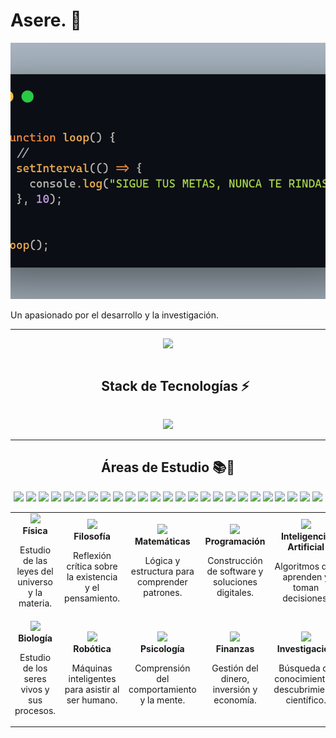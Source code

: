 <h1>Asere. 👋</h1>
<p align="center">
  <img src="https://raw.githubusercontent.com/D-ROdev/D-ROdev/main/assets/fondoX.png" 
       alt="Mi Banner" 
       style="width:100%; height:410px; object-fit:cover;" />
</p>


<p>Un apasionado por el desarrollo y la investigación.</p>
<hr/>

<p align="center">
  <a href="https://github.com/DenverCoder1/readme-typing-svg">
    <img src="https://readme-typing-svg.herokuapp.com?font=Time+New+Roman&color=cyan&size=25&center=true&vCenter=true&width=600&height=100&lines=Desarrollador+Full+Stack,;Desarrollo+en+el+stack+MERN,;Estudiante+Autodidacta">
  </a>
</p>

<div id="user-content-toc">
  <ul align="center">
    <summary><h2 style="display: inline-block">Stack de Tecnologías ⚡</h2></summary>
  </ul>
</div>

<!-- tech stack icons -->
<!-- Stack de Tecnologías -->
<p align="center">
  <a href="https://skillicons.dev">
    <img src="https://skillicons.dev/icons?i=js,ts,py,react,html,tailwind,nodejs,express,pandas,mongodb,mysql,postgres,redis,chartjs,aws,bash,docker,kubernetes,firebase,electron,figma,framer,postman,nextjs,linux&perline=13" />
  </a>
</p>
<hr/>

<h2 align="center">Áreas de Estudio 📚🌌</h2>

<table align="center">
  <tr>
    <td align="center" width="200">
      <img src="https://img.icons8.com/fluency/96/physics.png" width="80"/><br>
      <b>Física</b>
      <p>Estudio de las leyes del universo y la materia.</p>
    </td>
    <td align="center" width="200">
      <img src="https://img.icons8.com/fluency/96/open-book.png" width="80"/><br>
      <b>Filosofía</b>
      <p>Reflexión crítica sobre la existencia y el pensamiento.</p>
    </td>
    <td align="center" width="200">
      <img src="https://img.icons8.com/fluency/96/calculator.png" width="80"/><br>
      <b>Matemáticas</b>
      <p>Lógica y estructura para comprender patrones.</p>
    </td>
    <td align="center" width="200">
      <img src="https://img.icons8.com/fluency/96/source-code.png" width="80"/><br>
      <b>Programación</b>
      <p>Construcción de software y soluciones digitales.</p>
    </td>
    <td align="center" width="200">
      <img src="https://img.icons8.com/fluency/96/artificial-intelligence.png" width="80"/><br>
      <b>Inteligencia Artificial</b>
      <p>Algoritmos que aprenden y toman decisiones.</p>
    </td>
  </tr>
  <tr>
    <td align="center" width="200">
      <img src="https://img.icons8.com/fluency/96/microscope.png" width="80"/><br>
      <b>Biología</b>
      <p>Estudio de los seres vivos y sus procesos.</p>
    </td>
    <td align="center" width="200">
      <img src="https://img.icons8.com/fluency/96/robot-2.png" width="80"/><br>
      <b>Robótica</b>
      <p>Máquinas inteligentes para asistir al ser humano.</p>
    </td>
    <td align="center" width="200">
      <img src="https://img.icons8.com/fluency/96/brain.png" width="80"/><br>
      <b>Psicología</b>
      <p>Comprensión del comportamiento y la mente.</p>
    </td>
    <td align="center" width="200">
      <img src="https://img.icons8.com/fluency/96/money-bag.png" width="80"/><br>
      <b>Finanzas</b>
      <p>Gestión del dinero, inversión y economía.</p>
    </td>
    <td align="center" width="200">
      <img src="https://img.icons8.com/fluency/96/test-tube.png" width="80"/><br>
      <b>Investigación</b>
      <p>Búsqueda de conocimiento y descubrimiento científico.</p>
    </td>
  </tr>
<p align="center">
  <img src="https://img.shields.io/badge/-JavaScript-F7DF1C?style=flat-square&logo=javascript&logoColor=000000" />
  <img src="https://img.shields.io/badge/-TypeScript-3178C6?style=flat-square&logo=typescript&logoColor=ffffff" />
  <img src="https://img.shields.io/badge/-Python-3776AB?style=flat-square&logo=python&logoColor=ffffff" />
  <img src="https://img.shields.io/badge/-React-61DAFB?style=flat-square&logo=react&logoColor=000000" />
  <img src="https://img.shields.io/badge/-HTML5-E34F26?style=flat-square&logo=html5&logoColor=ffffff" />
  <img src="https://img.shields.io/badge/-Tailwind_CSS-38B2AC?style=flat-square&logo=tailwind-css&logoColor=ffffff" />
  <img src="https://img.shields.io/badge/-Node.js-339933?style=flat-square&logo=nodedotjs&logoColor=ffffff" />
  <img src="https://img.shields.io/badge/-Express-000000?style=flat-square&logo=express&logoColor=ffffff" />
  <img src="https://img.shields.io/badge/-Pandas-150458?style=flat-square&logo=pandas&logoColor=ffffff" />
  <img src="https://img.shields.io/badge/-MongoDB-47A248?style=flat-square&logo=mongodb&logoColor=ffffff" />
  <img src="https://img.shields.io/badge/-MySQL-4479A1?style=flat-square&logo=mysql&logoColor=ffffff" />
  <img src="https://img.shields.io/badge/-PostgreSQL-4169E1?style=flat-square&logo=postgresql&logoColor=ffffff" />
  <img src="https://img.shields.io/badge/-Redis-DC382D?style=flat-square&logo=redis&logoColor=ffffff" />
  <img src="https://img.shields.io/badge/-Chart.js-FF6384?style=flat-square&logo=chartdotjs&logoColor=ffffff" />
  <img src="https://img.shields.io/badge/-AWS-232F3E?style=flat-square&logo=amazonaws&logoColor=FF9900" />
  <img src="https://img.shields.io/badge/-Bash-4EAA25?style=flat-square&logo=gnubash&logoColor=ffffff" />
  <img src="https://img.shields.io/badge/-Docker-2496ED?style=flat-square&logo=docker&logoColor=ffffff" />
  <img src="https://img.shields.io/badge/-Kubernetes-326CE5?style=flat-square&logo=kubernetes&logoColor=ffffff" />
  <img src="https://img.shields.io/badge/-Firebase-FFCA28?style=flat-square&logo=firebase&logoColor=000000" />
  <img src="https://img.shields.io/badge/-Electron-47848F?style=flat-square&logo=electron&logoColor=ffffff" />
  <img src="https://img.shields.io/badge/-Figma-F24E1E?style=flat-square&logo=figma&logoColor=ffffff" />
  <img src="https://img.shields.io/badge/-Framer-0055FF?style=flat-square&logo=framer&logoColor=ffffff" />
  <img src="https://img.shields.io/badge/-Postman-FF6C37?style=flat-square&logo=postman&logoColor=ffffff" />
  <img src="https://img.shields.io/badge/-Next.js-000000?style=flat-square&logo=nextdotjs&logoColor=ffffff" />
  <img src="https://img.shields.io/badge/-Linux-FCC624?style=flat-square&logo=linux&logoColor=000000" />
</p>



